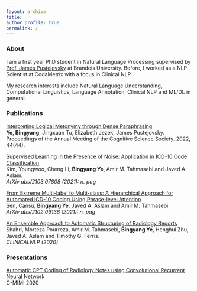 ```yaml
---
layout: archive
title: 
author_profile: true
permalink: /
---
```


<!-- <span style="font-size:2em">**Bingyang Ye**</span> -->

### About
I am a first year PhD student in Natural Language Processing supervised by [Prof. James Pustejovsky](https://jamespusto.com/) at Brandeis University. Before, I worked as a NLP Scientist at CodaMetrix with a focus in Clinical NLP.

My research interests include Natural Language Understanding, Computational Linguistics, Language Annotation, Clinical NLP and ML/DL in general. 

### Publications
[Interpreting Logical Metonymy through Dense Paraphrasing](https://escholarship.org/content/qt19k4w0c1/qt19k4w0c1.pdf)\
**Ye, Bingyang**, Jingxuan Tu, Elizabeth Jezek, James Pustejovsky.
Proceedings of the Annual Meeting of the Cognitive Science Society. 2022, 44(44).

[Supervised Learning in the Presence of Noise: Application in ICD-10 Code Classification](https://arxiv.org/pdf/2103.07808.pdf)\
Kim, Youngwoo, Cheng Li, **Bingyang Ye**, Amir M. Tahmasebi and Javed A. Aslam.  
*ArXiv abs/2103.07808 (2021): n. pag*

[From Extreme Multi-label to Multi-class: A Hierarchical Approach for Automated ICD-10 Coding Using Phrase-level Attention](https://arxiv.org/pdf/2102.09136.pdf)\
Sen, Cansu, **Bingyang Ye**, Javed A. Aslam and Amir M. Tahmasebi.  
*ArXiv abs/2102.09136 (2021): n. pag*

[An Ensemble Approach to Automatic Structuring of Radiology Reports](https://aclanthology.org/2020.clinicalnlp-1.28.pdf)\
Shahri, Morteza Pourreza, Amir M. Tahmasebi, **Bingyang Ye**, Henghui Zhu, Javed A. Aslam and Timothy G. Ferris.  
*CLINICALNLP (2020)*

### Presentations
[Automatic CPT Coding of Radiology Notes using Convolutional Recurrent Neural Network](https://siim.org/page/2020cmimi_clinical_applications_2)\
C-MIMI 2020

<!-- ## Activities
---
### Designing Multimodal Datasets for NLP Challenges
I am working on building R2VQ, a dataset designed for testing competence-based comprehension of machines over a multimodal recipe collection.
Check out [here](https://r2vq.org/) for more information.
### Semantic Visualization of Scientific Data
I am working on the exploration of the Covid-19 literature through semantic visualization. Check out
our [SemViz](https://www.semviz.org/) web page for the latest work!
 -->
